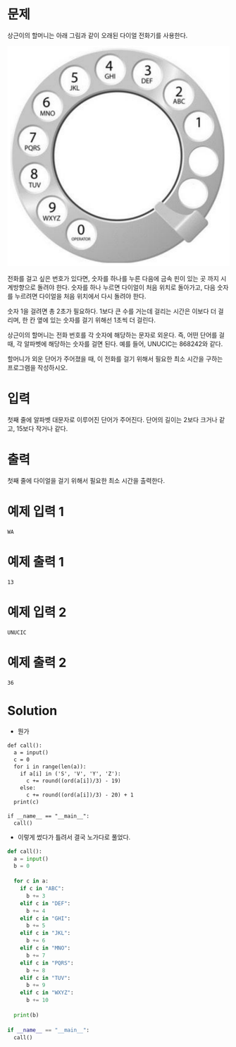 # 문제
상근이의 할머니는 아래 그림과 같이 오래된 다이얼 전화기를 사용한다.

<img src="https://github.com/fightmeat/photos/blob/a2656576c3fe57ab4e10612ca9985658fac8dd15/5622.png"><br>

전화를 걸고 싶은 번호가 있다면, 숫자를 하나를 누른 다음에 금속 핀이 있는 곳 까지 시계방향으로 돌려야 한다. 숫자를 하나 누르면 다이얼이 처음 위치로 돌아가고, 다음 숫자를 누르려면 다이얼을 처음 위치에서 다시 돌려야 한다.

숫자 1을 걸려면 총 2초가 필요하다. 1보다 큰 수를 거는데 걸리는 시간은 이보다 더 걸리며, 한 칸 옆에 있는 숫자를 걸기 위해선 1초씩 더 걸린다.

상근이의 할머니는 전화 번호를 각 숫자에 해당하는 문자로 외운다. 즉, 어떤 단어를 걸 때, 각 알파벳에 해당하는 숫자를 걸면 된다. 예를 들어, UNUCIC는 868242와 같다.

할머니가 외운 단어가 주어졌을 때, 이 전화를 걸기 위해서 필요한 최소 시간을 구하는 프로그램을 작성하시오.

# 입력
첫째 줄에 알파벳 대문자로 이루어진 단어가 주어진다. 단어의 길이는 2보다 크거나 같고, 15보다 작거나 같다.

# 출력
첫째 줄에 다이얼을 걸기 위해서 필요한 최소 시간을 출력한다.

# 예제 입력 1 
    WA
# 예제 출력 1 
    13
# 예제 입력 2 
    UNUCIC
# 예제 출력 2 
    36
# Solution
- 뭔가
```
def call():
  a = input()
  c = 0
  for i in range(len(a)):
    if a[i] in ('S', 'V', 'Y', 'Z'):
      c += round((ord(a[i])/3) - 19)
    else:
      c += round((ord(a[i])/3) - 20) + 1
  print(c)

if __name__ == "__main__":
  call()
```
- 이렇게 썼다가 틀려서 결국 노가다로 풀었다.
```python
def call():
  a = input()
  b = 0
  
  for c in a:
    if c in "ABC":
      b += 3
    elif c in "DEF":
      b += 4
    elif c in "GHI":
      b += 5
    elif c in "JKL":
      b += 6
    elif c in "MNO":
      b += 7
    elif c in "PQRS":
      b += 8
    elif c in "TUV":
      b += 9
    elif c in "WXYZ":
      b += 10

  print(b)

if __name__ == "__main__":
  call()
```
